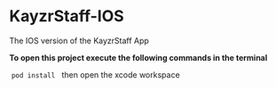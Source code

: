 # KayzrStaff-IOS
The IOS version of the KayzrStaff App 




  **To open this project execute the following commands in the terminal**

  ```pod install```
  
  then open the xcode workspace
